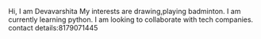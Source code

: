 Hi, I am Devavarshita 
My interests are drawing,playing badminton.
I am currently learning python.
I am looking to collaborate with tech companies.
contact details:8179071445

<!---
Devavarshita123/Devavarshita123 is a ✨ special ✨ repository because its `README.md` (this file) appears on your GitHub profile.
You can click the Preview link to take a look at your changes.
--->
